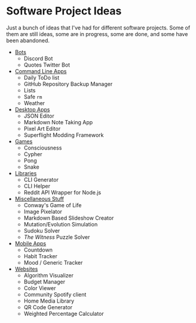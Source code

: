 # Software Project Ideas

Just a bunch of ideas that I've had for different software projects. Some of them are still ideas, some are in progress, some are done, and some have been abandoned.

- [Bots](Bots.md)
    - Discord Bot
    - Quotes Twitter Bot
- [Command Line Apps](CommandLine.md)
    - Daily ToDo list
    - GitHub Repository Backup Manager
    - Lists
    - Safe `rm`
    - Weather
- [Desktop Apps](Desktop.md)
    - JSON Editor
    - Markdown Note Taking App
    - Pixel Art Editor
    - Superflight Modding Framework
- [Games](Games.md)
    - Consciousness
    - Cypher
    - Pong
    - Snake
- [Libraries](Libraries.md)
    - CLI Generator
    - CLI Helper
    - Reddit API Wrapper for Node.js
- [Miscellaneous Stuff](Misc.md)
    - Conway's Game of Life
    - Image Pixelator
    - Markdown Based Slideshow Creator
    - Mutation/Evolution Simulation
    - Sudoku Solver
    - *The Witness* Puzzle Solver
- [Mobile Apps](Mobile.md)
    - Countdown
    - Habit Tracker
    - Mood / Generic Tracker
- [Websites](Websites.md)
    - Algorithm Visualizer
    - Budget Manager
    - Color Viewer
    - Community Spotify client
    - Home Media Library
    - QR Code Generator
    - Weighted Percentage Calculator
